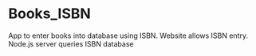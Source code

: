 # Books_ISBN

App to enter books into database using ISBN. Website allows ISBN entry. Node.js server queries ISBN database
